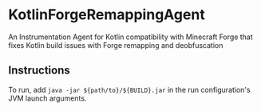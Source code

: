 # KotlinForgeRemappingAgent
An Instrumentation Agent for Kotlin compatibility with Minecraft Forge that fixes Kotlin build issues with Forge remapping and deobfuscation

## Instructions
To run, add ```java -jar ${path/to}/${BUILD}.jar``` in the run configuration's JVM launch arguments.
